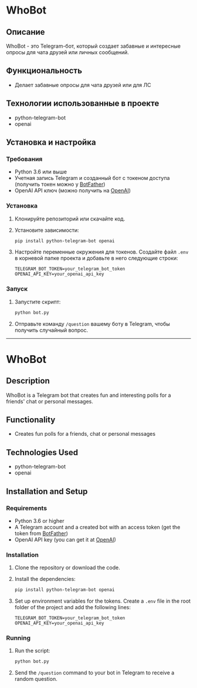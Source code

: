 # WhoBot

## Описание

WhoBot - это Telegram-бот, который создает забавные и интересные опросы для чата друзей или личных сообщений.

## Функциональность

- Делает забавные опросы для чата друзей или для ЛС

## Технологии использованные в проекте

- python-telegram-bot
- openai

## Установка и настройка

### Требования

- Python 3.6 или выше
- Учетная запись Telegram и созданный бот с токеном доступа (получить токен можно у [BotFather](https://core.telegram.org/bots#botfather))
- OpenAI API ключ (можно получить на [OpenAI](https://beta.openai.com/signup/))

### Установка

1. Клонируйте репозиторий или скачайте код.

2. Установите зависимости:

    ```bash
    pip install python-telegram-bot openai
    ```

3. Настройте переменные окружения для токенов. Создайте файл `.env` в корневой папке проекта и добавьте в него следующие строки:

    ```env
    TELEGRAM_BOT_TOKEN=your_telegram_bot_token
    OPENAI_API_KEY=your_openai_api_key
    ```

### Запуск

1. Запустите скрипт:

    ```bash
    python bot.py
    ```

2. Отправьте команду `/question` вашему боту в Telegram, чтобы получить случайный вопрос.

---

# WhoBot

## Description

WhoBot is a Telegram bot that creates fun and interesting polls for a friends' chat or personal messages.

## Functionality

- Creates fun polls for a friends, chat or personal messages

## Technologies Used

- python-telegram-bot
- openai

## Installation and Setup

### Requirements

- Python 3.6 or higher
- A Telegram account and a created bot with an access token (get the token from [BotFather](https://core.telegram.org/bots#botfather))
- OpenAI API key (you can get it at [OpenAI](https://beta.openai.com/signup/))

### Installation

1. Clone the repository or download the code.

2. Install the dependencies:

    ```bash
    pip install python-telegram-bot openai
    ```

3. Set up environment variables for the tokens. Create a `.env` file in the root folder of the project and add the following lines:

    ```env
    TELEGRAM_BOT_TOKEN=your_telegram_bot_token
    OPENAI_API_KEY=your_openai_api_key
    ```

### Running

1. Run the script:

    ```bash
    python bot.py
    ```

2. Send the `/question` command to your bot in Telegram to receive a random question.